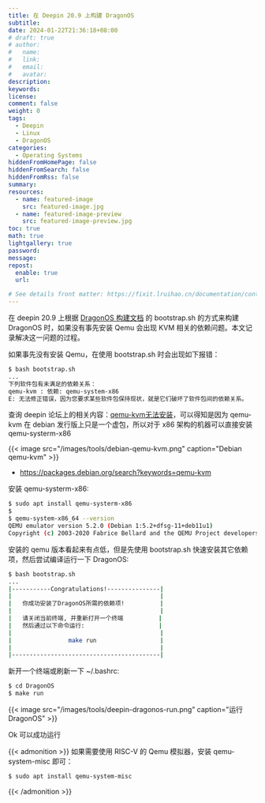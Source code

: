 ```yaml
---
title: 在 Deepin 20.9 上构建 DragonOS
subtitle:
date: 2024-01-22T21:36:18+08:00
# draft: true
# author:
#   name:
#   link:
#   email:
#   avatar:
description:
keywords:
license:
comment: false
weight: 0
tags:
  - Deepin
  - Linux
  - DragonOS
categories:
  - Operating Systems
hiddenFromHomePage: false
hiddenFromSearch: false
hiddenFromRss: false
summary:
resources:
  - name: featured-image
    src: featured-image.jpg
  - name: featured-image-preview
    src: featured-image-preview.jpg
toc: true
math: true
lightgallery: true
password:
message:
repost:
  enable: true
  url:

# See details front matter: https://fixit.lruihao.cn/documentation/content-management/introduction/#front-matter
---
```



在 deepin 20.9 上根据 [DragonOS 构建文档](https://docs.dragonos.org/zh-cn/latest/introduction/build_system.html) 的 bootstrap.sh 的方式来构建 DragonOS 时，如果没有事先安装 Qemu 会出现 KVM 相关的依赖问题。本文记录解决这一问题的过程。

<!--more-->

如果事先没有安装 Qemu，在使用 bootstrap.sh 时会出现如下报错：

```bash
$ bash bootstrap.sh
...
下列软件包有未满足的依赖关系：
qemu-kvm : 依赖: qemu-system-x86
E: 无法修正错误，因为您要求某些软件包保持现状，就是它们破坏了软件包间的依赖关系。
```

查询 deepin 论坛上的相关内容：[qemu-kvm无法安装](https://bbs.deepin.org/zh/post/253482)，可以得知是因为 qemu-kvm 在 debian 发行版上只是一个虚包，所以对于 x86 架构的机器可以直接安装 qemu-systerm-x86

{{< image src="/images/tools/debian-qemu-kvm.png" caption="Debian qemu-kvm" >}}

- https://packages.debian.org/search?keywords=qemu-kvm

安装 qemu-systerm-x86:

```bash
$ sudo apt install qemu-systerm-x86
$
$ qemu-system-x86_64 --version
QEMU emulator version 5.2.0 (Debian 1:5.2+dfsg-11+deb11u1)
Copyright (c) 2003-2020 Fabrice Bellard and the QEMU Project developers
```

安装的 qemu 版本看起来有点低，但是先使用 bootstrap.sh 快速安装其它依赖项，然后尝试编译运行一下 DragonOS:

```bash
$ bash bootstrap.sh
...
|-----------Congratulations!---------------|
|                                          |
|   你成功安装了DragonOS所需的依赖项!          |
|                                          |
|   请关闭当前终端, 并重新打开一个终端          |
|   然后通过以下命令运行:                     |
|                                          |
|                make run                  |
|                                          |
|------------------------------------------|
```

新开一个终端或刷新一下 ~/.bashrc:

```bash
$ cd DragonOS
$ make run
```

{{< image src="/images/tools/deepin-dragonos-run.png" caption="运行 DragonOS" >}}

Ok 可以成功运行

{{< admonition >}}
如果需要使用 RISC-V 的 Qemu 模拟器，安装 qemu-system-misc 即可：
```bash
$ sudo apt install qemu-system-misc
```
{{< /admonition >}}
